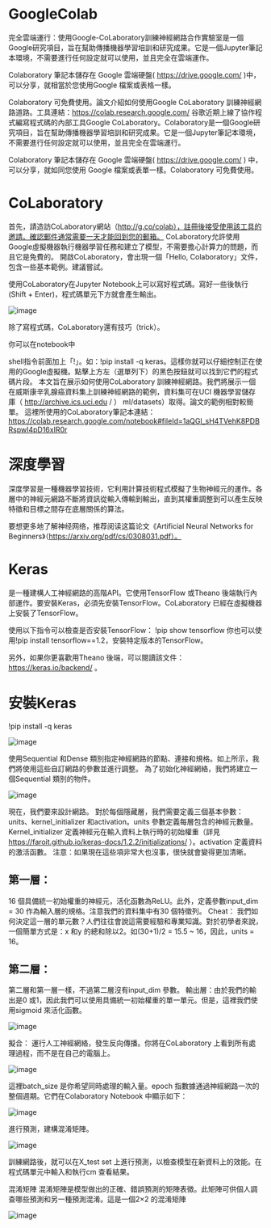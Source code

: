 # GoogleColab
完全雲端運行：使用Google-CoLaboratory訓練神經網路合作實驗室是一個Google研究項目，旨在幫助傳播機器學習培訓和研究成果。它是一個Jupyter筆記本環境，不需要進行任何設定就可以使用，並且完全在雲端運作。

Colaboratory 筆記本儲存在 Google 雲端硬盤( https://drive.google.com/ )中，可以分享，就相當於您使用Google 檔案或表格一樣。

Colaboratory 可免費使用。論文介紹如何使用Google CoLaboratory 訓練神經網路道路。工具連結：https://colab.research.google.com/
谷歌近期上線了協作程式編寫程式碼的內部工具Google CoLaboratory。Colaboratory是一個Google研究項目，旨在幫助傳播機器學習培訓和研究成果。它是一個Jupyter筆記本環境，不需要進行任何設定就可以使用，並且完全在雲端運行。

Colaboratory 筆記本儲存在 Google 雲端硬盤( https://drive.google.com/ ) 中，可以分享，就如同您使用 Google 檔案或表單一樣。Colaboratory 可免費使用。

# CoLaboratory
首先，請造訪CoLaboratory網站（http://g.co/colab），註冊後接受使用該工具的邀請。確認郵件通常需要一天才能回到您的郵箱。 CoLaboratory允許使用Google虛擬機器執行機器學習任務和建立了模型，不需要擔心計算力的問題，而且它是免費的。
開啟CoLaboratory，會出現一個「Hello, Colaboratory」文件，包含一些基本範例。建議嘗試。

使用CoLaboratory在Jupyter Notebook上可以寫好程式碼。寫好一些後執行(Shift + Enter)，程式碼單元下方就會產生輸出。

![image](https://github.com/XUPOWEN/neural-network/blob/main/731851.png)

除了寫程式碼，CoLaboratory還有技巧（trick）。

你可以在notebook中


shell指令前面加上「!」。如：!pip install -q keras。這樣你就可以仔細控制正在使用的Google虛擬機。點擊上方左（選單列下）的黑色按鈕就可以找到它們的程式碼片段。
本文旨在展示如何使用CoLaboratory 訓練神經網路。我們將展示一個在威斯康辛乳腺癌資料集上訓練神經網路的範例，資料集可在UCI 機器學習儲存庫（ http://archive.ics.uci.edu / ） ml/datasets）取得。論文的範例相對較簡單。
這裡所使用的CoLaboratory筆記本連結：https://colab.research.google.com/notebook#fileId=1aQGl_sH4TVehK8PDBRspwI4pD16xIR0r

# 深度學習
深度學習是一種機器學習技術，它利用計算技術程式模擬了生物神經元的運作。各層中的神經元網路不斷將資訊從輸入傳輸到輸出，直到其權重調整到可以產生反映特徵和目標之間存在底層關係的算法。

要想更多地了解神经网络，推荐阅读这篇论文《Artificial Neural Networks for Beginners》（https://arxiv.org/pdf/cs/0308031.pdf）。
# Keras
是一種建構人工神經網路的高階API。它使用TensorFlow 或Theano 後端執行內部運作。要安裝Keras，必須先安裝TensorFlow。CoLaboratory 已經在虛擬機器上安裝了TensorFlow。

使用以下指令可以檢查是否安裝TensorFlow：
!pip show tensorflow
你也可以使用!pip install tensorflow==1.2，安裝特定版本的TensorFlow。

另外，如果你更喜歡用Theano 後端，可以閱讀該文件： https://keras.io/backend/ 。

# 安裝Keras

!pip install -q keras

![image](https://github.com/XUPOWEN/neural-network/blob/main/keras.png)

使用Sequential 和Dense 類別指定神經網路的節點、連接和規格。如上所示，我們將使用這些自訂網路的參數並進行調整。
為了初始化神經網絡，我們將建立一個Sequential 類別的物件。

![image](https://github.com/XUPOWEN/neural-network/blob/main/ANN.png)

現在，我們要來設計網路。
對於每個隱藏層，我們需要定義三個基本參數：units、kernel_initializer 和activation。units 參數定義每層包含的神經元數量。Kernel_initializer 定義神經元在輸入資料上執行時的初始權重（詳見 https://faroit.github.io/keras-docs/1.2.2/initializations/ ）。activation 定義資料的激活函數。
注意：如果現在這些項非常大也沒事，很快就會變得更加清晰。
## 第一層：
16 個具備統一初始權重的神經元，活化函數為ReLU。此外，定義參數input_dim = 30 作為輸入層的規格。注意我們的資料集中有30 個特徵列。
Cheat：
我們如何決定這一層的單元數？人們往往會說這需要經驗和專業知識。對於初學者來說，一個簡單方式是：x 和y 的總和除以2。如(30+1)/2 = 15.5 ~ 16，因此，units = 16。
## 第二層：
第二層和第一層一樣，不過第二層沒有input_dim 參數。
輸出層：由於我們的輸出是0 或1，因此我們可以使用具備統一初始權重的單一單元。但是，這裡我們使用sigmoid 來活化函數。

![image](https://github.com/XUPOWEN/neural-network/blob/main/classifier.png)

擬合：
運行人工神經網絡，發生反向傳播。你將在CoLaboratory 上看到所有處理過程，而不是在自己的電腦上。

![image](https://github.com/XUPOWEN/neural-network/blob/main/ANNclass.png)

這裡batch_size 是你希望同時處理的輸入量。epoch 指數據通過神經網路一次的整個週期。它們在Colaboratory Notebook 中顯示如下：

![image](https://github.com/XUPOWEN/neural-network/blob/main/demo.png)

進行預測，建構混淆矩陣。

![image](https://github.com/XUPOWEN/neural-network/blob/main/2c2.png)

訓練網路後，就可以在X_test set 上進行預測，以檢查模型在新資料上的效能。在程式碼單元中輸入和執行cm 查看結果。

混淆矩陣
混淆矩陣是模型做出的正確、錯誤預測的矩陣表徵。此矩陣可供個人調查哪些預測和另一種預測混淆。這是一個2×2 的混淆矩陣

![image](https://github.com/XUPOWEN/neural-network/blob/main/square.png)
